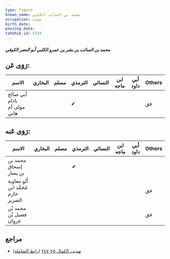 ```yaml
---
type: figure
known_name: محمد بن السائب الكلبي
occupation: محدث
birth_date:
passing_date:
tahdhib_id: 5234
---
```

##### محمد بن السائب بن بشر بن عمرو الكلبي أبو النضر الكوفي

## رَوَى عَن:
| الاسم                       | البخاري | مسلم | الترمذي | النسائي | ابن ماجه | أبي داود | Others |
| --------------------------- | ------- | ---- | ------- | ------- | -------- | -------- | ------ |
| أبي صالح باذام مولى أم هاني |         |      | ✔       |         |          |          | فق     |
## رَوَى عَنه:
| الاسم                                 | البخاري | مسلم | الترمذي | النسائي | ابن ماجه | أبي داود | Others |
| ------------------------------------- | ------- | ---- | ------- | ------- | -------- | -------- | ------ |
| محمد بن إسحاق بن يسار                 |         |      | ✔       |         |          |          |        |
| أَبُو معاوية مُحَمَّد ابن خازم الضرير |         |      |         |         |          |          | فق     |
| محمد بْن فضيل بْن غزوان               |         |      |         |         |          |          | فق     |
## مراجع
- [تهذيب الكمال ٢٥-٢٤٧](obsidian://open?vault=Tahdhib-al-Kamal&file=Figures/٥٢٣٤-محمد%20بن%20السائب%20بن%20بشر%20بن%20عمرو%20الكلبي%20أبو%20النضر%20الكوفي) ([رابط الشاملة](https://shamela.ws/book/3722/13340))